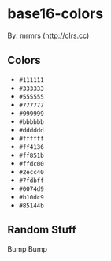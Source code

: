 # base16-colors

By: mrmrs (http://clrs.cc)

## Colors

* `#111111`
* `#333333`
* `#555555`
* `#777777`
* `#999999`
* `#bbbbbb`
* `#dddddd`
* `#ffffff`
* `#ff4136`
* `#ff851b`
* `#ffdc00`
* `#2ecc40`
* `#7fdbff`
* `#0074d9`
* `#b10dc9`
* `#85144b`

## Random Stuff

Bump
Bump
